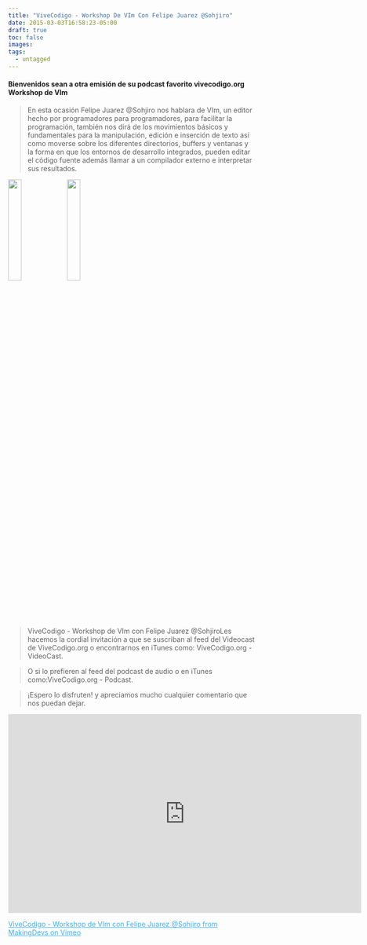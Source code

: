 ```yaml
---
title: "ViveCodigo - Workshop De VIm Con Felipe Juarez @Sohjiro"
date: 2015-03-03T16:58:23-05:00
draft: true
toc: false
images:
tags:
  - untagged
---
```


<h4>Bienvenidos sean a otra emisión de su podcast favorito vivecodigo.org Workshop de VIm</h4>

>En esta ocasión Felipe Juarez @Sohjiro nos hablara de VIm, un editor hecho por programadores para programadores,  para facilitar la programación, también nos dirá de los movimientos básicos y fundamentales para la manipulación, edición e inserción de texto así como moverse sobre los diferentes directorios, buffers y ventanas y la forma en que los entornos de desarrollo integrados, pueden editar el código fuente además llamar a un compilador externo e interpretar sus resultados.

<img src="http://vivecodigo.org/images/uno.jpg" style="width: 23%;"></img>
<img src="http://vivecodigo.org/images/dos.jpg" style="width: 23%;"></img>

>ViveCodigo - Workshop de VIm con Felipe Juarez @SohjiroLes hacemos la cordial invitación a que se suscriban al feed del Videocast de ViveCodigo.org o encontrarnos en iTunes como: ViveCodigo.org - VideoCast.

>O si lo prefieren al feed del podcast de audio o en iTunes como:ViveCodigo.org - Podcast.

>¡Espero lo disfruten! y apreciamos mucho cualquier comentario que nos puedan dejar.

<iframe src="https://player.vimeo.com/video/121086353?h=e2adc62963" width="720" height="405" frameborder="0"></iframe>

<a style="color: #3eb0ef;" href="https://vimeo.com/121086353" target="_blank">ViveCodigo - Workshop de VIm con Felipe Juarez @Sohjiro from MakingDevs on Vimeo </a>
